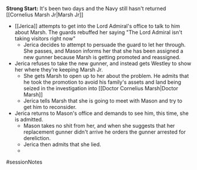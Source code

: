 **Strong Start:** It's been two days and the Navy still hasn't returned [[Cornelius Marsh Jr|Marsh Jr]]
- [[Jerica]] attempts to get into the Lord Admiral's office to talk to him about Marsh.  The guards rebuffed her saying "The Lord Admiral isn't taking visitors right now"
	- Jerica decides to attempt to persuade the guard to let her through.  She passes, and Mason informs her that she has been assigned a new gunner because Marsh is getting promoted and reassigned.
- Jerica refuses to take the new gunner, and instead gets Westley to show her where they're keeping Marsh Jr.
	- She gets Marsh to open up to her about the problem.  He admits that he took the promotion to avoid his family's assets and land being seized in the investigation into [[Doctor Cornelius Marsh|Doctor Marsh]]
	- Jerica tells Marsh that she is going to meet with Mason and try to get him to reconsider.
- Jerica returns to Mason's office and demands to see him, this time, she is admitted.
	- Mason takes no shit from her, and when she suggests that her replacement gunner didn't arrive he orders the gunner arrested for dereliction.
	- Jerica then admits that she lied.
	- 
#sessionNotes 